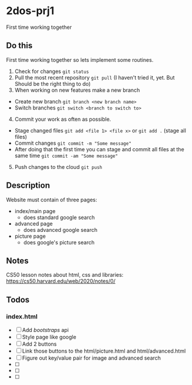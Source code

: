 # 2dos-prj1
First time working together

## Do this 
First time working together so lets implement some routines.
1. Check for changes `git status`
2. Pull the most recent repository `git pull` (I haven't tried it, yet. But Should be the right thing to do)
3. When working on new features make a new branch 
  - Create new branch `git branch <new branch name>` 
  - Switch branches `git switch <branch to switch to>`
4. Commit your work as often as possible.
  - Stage changed files `git add <file 1> <file x>` or `git add .` (stage all files)
  - Commit changes `git commit -m "Some message"`
  - After doing that the first time you can stage and commit all files at the same time `git commit -am "Some message"`
5. Push changes to the cloud `git push`

## Description

Website must contain of three pages:
  - index/main page
    - does standard google search
  - advanced page
    - does advanced google search
  - picture page
    - does google's picture search

## Notes

CS50 lesson notes about html, css and libraries:  
https://cs50.harvard.edu/web/2020/notes/0/

## Todos

### index.html

  - [ ] Add *bootstraps* api      
  - [ ] Style page like google
  - [ ] Add 2 buttons 
  - [ ] Link those buttons to the html/picture.html and html/advanced.html 
  - [ ] Figure out key/value pair for image and advanced search
  - [ ] 
  - [ ]  
  - [ ]


  
  
  
